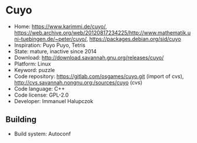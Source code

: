 # Cuyo

- Home: https://www.karimmi.de/cuyo/, https://web.archive.org/web/20120817234225/http://www.mathematik.uni-tuebingen.de/~peter/cuyo/, https://packages.debian.org/sid/cuyo
- Inspiration: Puyo Puyo, Tetris
- State: mature, inactive since 2014
- Download: http://download.savannah.gnu.org/releases/cuyo/
- Platform: Linux
- Keyword: puzzle
- Code repository: https://gitlab.com/osgames/cuyo.git (import of cvs), http://cvs.savannah.nongnu.org:/sources/cuyo (cvs)
- Code language: C++
- Code license: GPL-2.0
- Developer: Immanuel Halupczok

## Building

- Build system: Autoconf
